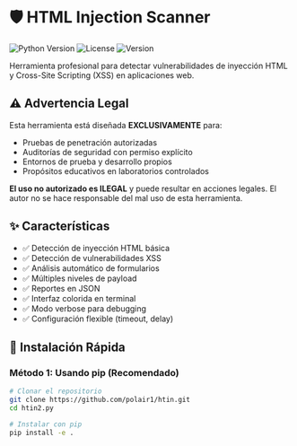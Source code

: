 # 🛡️ HTML Injection Scanner

![Python Version](https://img.shields.io/badge/python-3.7%2B-blue)
![License](https://img.shields.io/badge/license-MIT-green)
![Version](https://img.shields.io/badge/version-1.0.0-orange)

Herramienta profesional para detectar vulnerabilidades de inyección HTML y Cross-Site Scripting (XSS) en aplicaciones web.

## ⚠️ Advertencia Legal

Esta herramienta está diseñada **EXCLUSIVAMENTE** para:
- Pruebas de penetración autorizadas
- Auditorías de seguridad con permiso explícito
- Entornos de prueba y desarrollo propios
- Propósitos educativos en laboratorios controlados

**El uso no autorizado es ILEGAL** y puede resultar en acciones legales. El autor no se hace responsable del mal uso de esta herramienta.

## ✨ Características

- ✅ Detección de inyección HTML básica
- ✅ Detección de vulnerabilidades XSS
- ✅ Análisis automático de formularios
- ✅ Múltiples niveles de payload
- ✅ Reportes en JSON
- ✅ Interfaz colorida en terminal
- ✅ Modo verbose para debugging
- ✅ Configuración flexible (timeout, delay)

## 🚀 Instalación Rápida

### Método 1: Usando pip (Recomendado)
```bash
# Clonar el repositorio
git clone https://github.com/polair1/htin.git
cd htin2.py

# Instalar con pip
pip install -e .

